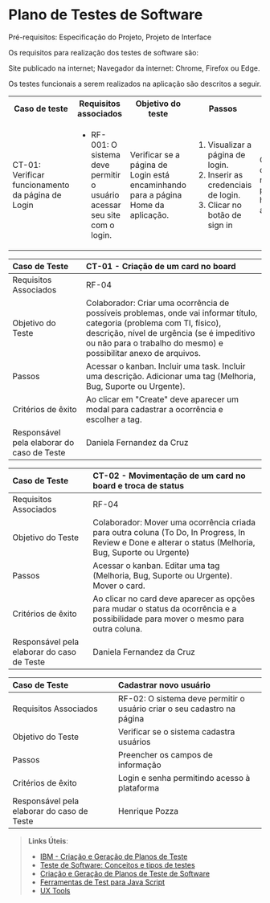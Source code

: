 # Plano de Testes de Software

Pré-requisitos: Especificação do Projeto, Projeto de Interface

Os requisitos para realização dos testes de software são:

Site publicado na internet;
Navegador da internet: Chrome, Firefox ou Edge.

Os testes funcionais a serem realizados na aplicação são descritos a seguir. 

<table>
 <tr>
  <th>Caso de teste</th>
  <th>Requisitos associados</th>
  <th>Objetivo do teste</th>
  <th>Passos</th>
  <th>Critérios de êxito</th>
  <th>Responsável</th>
 </tr>
 <tr>
  <td>CT-01: Verificar funcionamento da página de Login</td>
  <td>
   <ul>
    <li>RF-001:	O sistema deve permitir o usuário acessar seu site com o login.</li>
   </ul>
  </td>
  <td>Verificar se a página de Login está encaminhando para a página Home da aplicação.</td>
  <td>
   <ol>
     <li>Visualizar a página de login.</li>
    <li>Inserir as credenciais de login.</li>
    <li>Clicar no botão de sign in</li>
   </ol>
   </td>
  <td>O usuário deve ser redirecionado para a homepage após o login.</td>
  <td>Henrique</td>
 </tr>
</table>

|Caso de Teste    | CT-01 - Criação de um card no board|
|:---|:---|
| Requisitos Associados | RF-04 |
| Objetivo do Teste | Colaborador: Criar uma ocorrência de possíveis problemas, onde vai informar título, categoria (problema com TI, físico), descrição, nível de urgência (se é impeditivo ou não para o trabalho do mesmo) e possibilitar anexo de arquivos. |
| Passos | Acessar o kanban. Incluir uma task. Incluir uma descrição. Adicionar uma tag (Melhoria, Bug, Suporte ou Urgente). |
| Critérios de êxito | Ao clicar em "Create" deve aparecer um modal para cadastrar a ocorrência e escolher a tag. |
| Responsável pela elaborar do caso de Teste | Daniela Fernandez da Cruz |

|Caso de Teste    | CT-02 - Movimentação de um card no board e troca de status|
|:---|:---|
| Requisitos Associados | RF-04 |
| Objetivo do Teste | Colaborador: Mover uma ocorrência criada para outra coluna (To Do, In Progress, In Review e Done e alterar o status (Melhoria, Bug, Suporte ou Urgente)
| Passos | Acessar o kanban. Editar uma tag (Melhoria, Bug, Suporte ou Urgente). Mover o card. |
| Critérios de êxito | Ao clicar no card deve aparecer as opções para mudar o status da ocorrência e a possibilidade para mover o mesmo para outra coluna. |
| Responsável pela elaborar do caso de Teste | Daniela Fernandez da Cruz |

|Caso de Teste    | Cadastrar novo usuário|
|:---|:---|
| Requisitos Associados | RF-02: O sistema deve permitir o usuário criar o seu cadastro na página |
| Objetivo do Teste | Verificar se o sistema cadastra usuários |
| Passos | Preencher os campos de informação |
| Critérios de êxito | Login e senha permitindo acesso à plataforma  |
| Responsável pela elaborar do caso de Teste | Henrique Pozza |

> **Links Úteis**:
> - [IBM - Criação e Geração de Planos de Teste](https://www.ibm.com/developerworks/br/local/rational/criacao_geracao_planos_testes_software/index.html)
> -  [Teste de Software: Conceitos e tipos de testes](https://blog.onedaytesting.com.br/teste-de-software/)
> - [Criação e Geração de Planos de Teste de Software](https://www.ibm.com/developerworks/br/local/rational/criacao_geracao_planos_testes_software/index.html)
> - [Ferramentas de Test para Java Script](https://geekflare.com/javascript-unit-testing/)
> - [UX Tools](https://uxdesign.cc/ux-user-research-and-user-testing-tools-2d339d379dc7)
